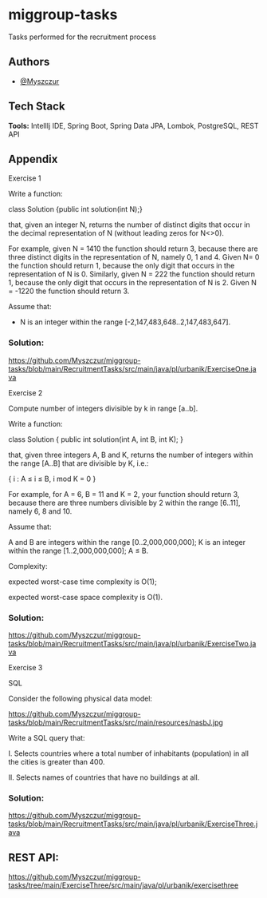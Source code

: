 
# miggroup-tasks

 Tasks performed for the recruitment process


## Authors

- [@Myszczur](https://www.github.com/Myszczur)


## Tech Stack

**Tools:** IntellIj IDE, Spring Boot, Spring Data JPA, Lombok, PostgreSQL, REST API



## Appendix

Exercise 1

Write a function:

class Solution {public int solution(int N);}

that, given an integer N, returns the number of distinct digits that occur in the decimal representation of N
(without leading zeros for N<>0).

For example, given N = 1410 the function should return 3, because there are three distinct digits in the
representation of N, namely 0, 1 and 4. Given N= 0 the function should return 1, because the only digit that
occurs in the representation of N is 0. Similarly, given N = 222 the function should return 1, because the only
digit that occurs in the representation of N is 2. Given N = -1220 the function should return 3.

Assume that:
- N is an integer within the range [-2,147,483,648..2,147,483,647].

### Solution: 
https://github.com/Myszczur/miggroup-tasks/blob/main/RecruitmentTasks/src/main/java/pl/urbanik/ExerciseOne.java

Exercise 2

Compute number of integers divisible by k in range [a..b].

Write a function:

class Solution { public int solution(int A, int B, int K); }

that, given three integers A, B and K, returns the number of integers within the range [A..B]
that are divisible by K, i.e.:

{ i : A ≤ i ≤ B, i mod K = 0 }

For example, for A = 6, B = 11 and K = 2, your function should return 3, because there are
three numbers divisible by 2 within the range [6..11], namely 6, 8 and 10.

Assume that:

A and B are integers within the range [0..2,000,000,000];
K is an integer within the range [1..2,000,000,000];
A ≤ B.

Complexity:

expected worst-case time complexity is O(1);

expected worst-case space complexity is O(1).

### Solution: 
https://github.com/Myszczur/miggroup-tasks/blob/main/RecruitmentTasks/src/main/java/pl/urbanik/ExerciseTwo.java

Exercise 3

SQL

Consider the following physical data model:

https://github.com/Myszczur/miggroup-tasks/blob/main/RecruitmentTasks/src/main/resources/nasbJ.jpg

Write a SQL query that:

I. Selects countries where a total number of inhabitants (population) in all the cities is greater
than 400.

II. Selects names of countries that have no buildings at all.

### Solution:
 https://github.com/Myszczur/miggroup-tasks/blob/main/RecruitmentTasks/src/main/java/pl/urbanik/ExerciseThree.java




## REST API: 

https://github.com/Myszczur/miggroup-tasks/tree/main/ExerciseThree/src/main/java/pl/urbanik/exercisethree


